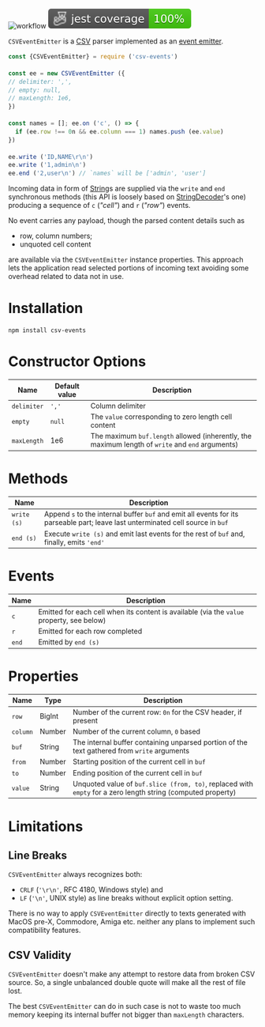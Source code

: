 ![workflow](https://github.com/do-/node-csv-events/actions/workflows/main.yml/badge.svg)
![Jest coverage](./badges/coverage-jest%20coverage.svg)

`CSVEventEmitter` is a [CSV](https://datatracker.ietf.org/doc/html/rfc4180) parser implemented as an [event emitter](https://nodejs.org/dist/latest/docs/api/events.html).

```js
const {CSVEventEmitter} = require ('csv-events')

const ee = new CSVEventEmitter ({
// delimiter: ',',
// empty: null,
// maxLength: 1e6,
})

const names = []; ee.on ('c', () => {
  if (ee.row !== 0n && ee.column === 1) names.push (ee.value)
})

ee.write ('ID,NAME\r\n')
ee.write ('1,admin\n')
ee.end ('2,user\n') // `names` will be ['admin', 'user']
```

Incoming data in form of [String](https://developer.mozilla.org/en-US/docs/Web/JavaScript/Reference/Global_Objects/String)s are supplied via the `write` and `end` synchronous methods (this API is loosely based on [StringDecoder](https://nodejs.org/dist/latest/docs/api/string_decoder.html)'s one) producing a sequence of `c` (_"cell"_) and `r` (_"row"_) events.

No event carries any payload, though the parsed content details such as
* row, column numbers;
* unquoted cell content

are available via the `CSVEventEmitter` instance properties. This approach lets the application read selected portions of incoming text avoiding some overhead related to data not in use.

# Installation
```
npm install csv-events
```

# Constructor Options
|Name|Default value|Description|
|-|-|-|
|`delimiter`|`','`|Column delimiter|
|`empty`|`null`|The `value` corresponding to zero length cell content|
|`maxLength`|1e6|The maximum `buf.length` allowed (inherently, the maximum length of `write` and `end` arguments)|

# Methods
|Name|Description|
|-|-|
|`write (s)`| Append `s` to the internal buffer `buf` and emit all events for its parseable part; leave last unterminated cell source in `buf`|
|`end (s)`| Execute `write (s)` and emit last events for the rest of `buf` and, finally, emits `'end'`|

# Events
|Name|Description|
|-|-|
|`c`| Emitted for each cell when its content is available (via the `value` property, see below)|
|`r`| Emitted for each row completed|
|`end`| Emitted by `end (s)`|

# Properties
|Name|Type|Description|
|-|-|-|
|`row`|BigInt|Number of the current row: `0n` for the CSV header, if present|
|`column`|Number|Number of the current column, `0` based|
|`buf`|String|The internal buffer containing unparsed portion of the text gathered from `write` arguments|
|`from`|Number|Starting position of the current cell in `buf`|
|`to`|Number|Ending position of the current cell in `buf`|
|`value`|String|Unquoted value of `buf.slice (from, to)`, replaced with `empty` for a zero length string (computed property)|

# Limitations
## Line Breaks
`CSVEventEmitter` always recognizes both:
* `CRLF` (`'\r\n'`, RFC 4180, Windows style) and
* `LF`  (`'\n'`, UNIX style)
as line breaks without explicit option setting.

There is no way to apply `CSVEventEmitter` directly to texts generated with MacOS pre-X, Commodore, Amiga etc. neither any plans to implement such compatibility features.

## CSV Validity
`CSVEventEmitter` doesn't make any attempt to restore data from broken CSV source. So, a single unbalanced double quote will make all the rest of file lost.

The best `CSVEventEmitter` can do in such case is not to waste too much memory keeping its internal buffer not bigger than `maxLength` characters.
